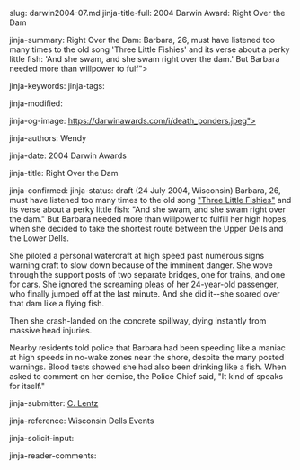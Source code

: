 slug: darwin2004-07.md
jinja-title-full: 2004 Darwin Award: Right Over the Dam

jinja-summary: Right Over the Dam: Barbara, 26, must have listened too many times to the old song 'Three Little Fishies' and its verse about a perky little fish: 'And she swam, and she swam right over the dam.' But Barbara needed more than willpower to fulf">

jinja-keywords:
jinja-tags:

jinja-modified:

jinja-og-image: https://darwinawards.com/i/death_ponders.jpeg">

jinja-authors: Wendy

jinja-date: 2004 Darwin Awards


jinja-title: Right Over the Dam


jinja-confirmed:
jinja-status: draft
(24 July 2004, Wisconsin) Barbara, 26, must have listened too many times to
the old song <A
href="http://bussongs.com/songs/3_little_fishies.php">"Three Little
Fishies"</A> and its verse about a perky little fish: "And she swam, and she
swam right over the dam." But Barbara needed more than willpower to fulfill
her high hopes, when she decided to take the shortest route between the
Upper Dells and the Lower Dells.

She piloted a personal watercraft at high speed past numerous signs warning craft to slow down because of the imminent danger. She wove through the support posts of two separate bridges, one for trains, and one for cars. She ignored the screaming pleas of her 24-year-old passenger, who finally jumped off at the last minute. And she did it--she soared over that dam like a flying fish.

Then she crash-landed on the concrete spillway, dying instantly from massive head injuries.

Nearby residents told police that Barbara had been speeding like a maniac at high speeds in no-wake zones near the shore, despite the many posted warnings. Blood tests showed she had also been drinking like a fish. When asked to comment on her demise, the Police Chief said, "It kind of speaks for itself."
<P align=center>
<!--#include virtual="/inc/votebar_viewvoteonly" -->

jinja-submitter: <A HREF="mailto:REMOVE-">C. Lentz</A>

jinja-reference: Wisconsin Dells Events

jinja-solicit-input:

jinja-reader-comments:



<!--#include file=nav_2004.html -->


